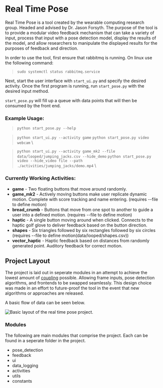# Real Time Pose

Real Time Pose is a tool created by the wearable computing research group. Headed and advised by Dr. Jason Forsyth. The purpose of the tool is to provide a modular video feedback mechanism that can take a variety of input, process that input with a pose detection model, display the results of the model, and allow researchers to manipulate the displayed results for the purposes of feedback and direction.

In order to use the tool, first ensure that rabbitmq is running. On linux use the following command:
> `sudo systemctl status rabbitmq.service`

Next, start the user interface with `start_ui.py` and specify the desired activity. Once the first program is running, run `start_pose.py` with the desired input method. 

`start_pose.py` will fill up a queue with data points that will then be consumed by the front end.

### Example Usage:
> `python start_pose.py --help`

> `python start_ui.py --activity game`
> `python start_pose.py video webcam` \

> `python start_ui.py --activity game_mk2 --file data/looped/jumping_jacks.csv --hide_demo`
> `python start_pose.py video --hide_video file --path ./activities/jumping_jacks/demo.mp4` \

### Currently Working Activities:
* **game** - Two floating buttons that move around randomly.
* **game_mk2** - Actively moving buttons make user replicate dynamic motion. Complete with score tracking and name entering. (requires --file to define motion)
* **bread_crumb** - Buttons that move from one spot to another to guide a user into a defined motion. (requires --file to define motion)
* **haptic** - A single button moving around when clicked. Connects to the haptic golf glove to deliver feedback based on the button direction.
* **shapes** - Six triangles followed by six rectangles followed by six circles (requires --file to define motion(data/looped/shapes.csv))
* **vector_haptic** - Haptic feedback based on distances from randomly generated point. Auditory feedback for correct motion.

## Project Layout
The project is laid out in seperate modules in an attempt to achieve the lowest amount of [coupling](https://en.wikipedia.org/wiki/Coupling_%28computer_programming%29) possible. Allowing frame inputs, pose detection algorithms, and frontends to be swapped seamlessly. This design choice was made in an effort to future-proof the tool in the event that new algorithms or approaches are released.

A basic flow of data can be seen below. 

![Basic layout of the real time pose project.](https://imgur.com/a/KzBnHSp.png)

### Modules

The following are main modules that comprise the project. Each can be found in a seperate folder in the project.

* pose_detection
* feedback
* ui
* data_logging
* activities
* utils
* constants